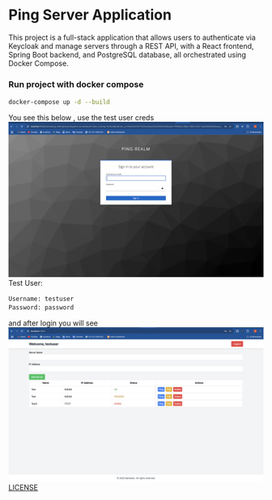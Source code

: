 # Ping Server Application

This project is a full-stack application that allows users to authenticate via Keycloak and manage servers through a REST API, with a React frontend, Spring Boot backend, and PostgreSQL database, all orchestrated using Docker Compose.

### Run project with docker compose
```bash
docker-compose up -d --build
```
You see this below , use the test user creds
![keycloak](./docs/keycloak.png)
Test User:
```bash
Username: testuser
Password: password
```
and after login you will see 
![Dashboard](./docs/results2.png)
[LICENSE](./LICENSE)